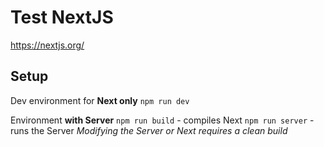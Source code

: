 # Test NextJS
https://nextjs.org/

## Setup
Dev environment for **Next only**
`npm run dev`

Environment **with Server**
`npm run build` - compiles Next
`npm run server` - runs the Server
_Modifying the Server or Next requires a clean build_
